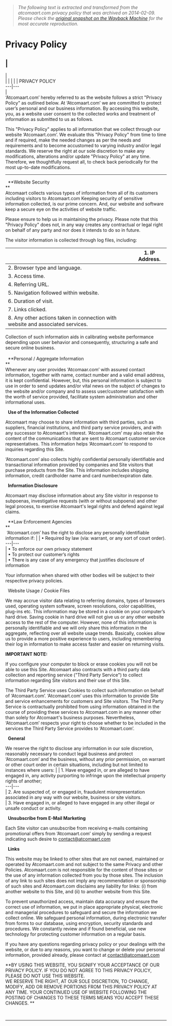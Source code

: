> *The following text is extracted and transformed from the atcomaart.com privacy policy that was archived on 2014-02-09. Please check the [original snapshot on the Wayback Machine](https://web.archive.org/web/20140209231005id_/http%3A//www.atcomaart.com/privacypolicy.aspx) for the most accurate reproduction.*

# Privacy Policy

|   
---  
|    
|  |  |  |  |  PRIVACY POLICY  
---|---  
|    
‘Atcomaart.com’ hereby referred to as the website follows a strict "Privacy Policy" as outlined below. At ‘Atcomaart.com’ we are committed to protect user’s personal and our business information. By accessing this website, you, as a website user consent to the collected works and treatment of information as submitted to us as follows. 

This "Privacy Policy" applies to all information that we collect through our website ‘Atcomaart.com’. We evaluate this "Privacy Policy" from time to time and if required, make the needed changes as per the needs and requirements and to become accustomed to varying industry and/or legal standards. We reserve the right at our sole discretion to make any modifications, alterations and/or update "Privacy Policy" at any time. Therefore, we thoughtfully request all, to check back periodically for the most up-to-date modifications.   
  
---  
  
  **Website Security  
**  
Atcomaart collects various types of information from all of its customers including visitors to Atcomaart.com Keeping security of sensitive information collected, is our prime concern. And, our website and software keep a secure eye on the activities of website traffic.

Please ensure to help us in maintaining the privacy. Please note that this "Privacy Policy" does not, in any way creates any contractual or legal right on behalf of any party and nor does it intends to do so in future.

The visitor information is collected through log files, including:

|  |  1\. IP Address.   
---|---  
|  2\. Browser type and language.   
|  3\. Access time.   
|  4\. Referring URL.   
|  5\. Navigation followed within website.   
|  6\. Duration of visit.   
|  7\. Links clicked.   
|  8\. Any other actions taken in connection with website and associated services.   
  
Collection of such information aids in calibrating website performance depending upon user behavior and consequently, structuring a safe and secure online business.   
    
  **Personal / Aggregate Information  
**  
Whenever any user provides ‘Atcomaar.com’ with assured contact information, together with name, contact number and a valid email address, it is kept confidential. However, but, this personal information is subject to use in order to send updates and/or vital news on the subject of changes to the website and/or company and to assess user/customer satisfaction with the worth of service provided, facilitate system administration and other informational uses.   
  
  **Use of the Information Collected**  
  
Atcomaart may choose to share information with third parties, such as suppliers, financial institutions, and third party service providers, and with any successor to Atcomaart's interest. ‘Atcomaart.com’ may also retain the content of the communications that are sent to Atcomaart customer service representatives. This information helps ‘Atcomaart.com’ to respond to inquiries regarding this Site.

‘Atcomaart.com’ also collects highly confidential personally identifiable and transactional information provided by companies and Site visitors that purchase products from the Site. This information includes shipping information, credit cardholder name and card number/expiration date.   
  
  
  **Information Disclosure**  
  
Atcomaart may disclose information about any Site visitor in response to subpoenas, investigative requests (with or without subpoena) and other legal process, to exercise Atcomaart's legal rights and defend against legal claims.   
  
  **Law Enforcement Agencies  
**  
 ‘Atcomaart.com’ has the right to disclose any personally identifiable information if:  |  |  • Required by law (via: warrant, or any sort of court order).   
---|---  
|  • To enforce our own privacy statement   
|  • To protect our customer’s rights   
|  • There is any case of any emergency that justifies disclosure of information   
  
Your information when shared with other bodies will be subject to their respective privacy policies.   
  
  Website Usage / Cookie Files   
  
We may accrue visitor data relating to referring domains, types of browsers used, operating system software, screen resolutions, color capabilities, plug-ins etc. This information may be stored in a cookie on your computer’s hard drive. Saving cookie in hard drive will not give us or any other website access to the rest of the computer. However, none of this information is personally identifiable and we will only share this information in the aggregate, reflecting over all website usage trends. Basically, cookies allow us to provide a more positive experience to users, including remembering their log in information to make access faster and easier on returning visits.   
  
**IMPORTANT NOTE:**  
  
If you configure your computer to block or erase cookies you will not be able to use this Site. Atcomaart also contracts with a third party data collection and reporting service ("Third Party Service") to collect information regarding Site visitors and their use of this Site. 

The Third Party Service uses Cookies to collect such information on behalf of ‘Atcomaart.com’. ‘Atcomaart.com’ uses this information to provide Site and service enhancements for customers and Site visitors. The Third Party Service is contractually prohibited from using information obtained in the course of providing these services to Atcomaart.com in any manner other than solely for Atcomaart's business purposes. Nevertheless, ‘Atcomaart.com’ respects your right to choose whether to be included in the services the Third Party Service provides to ‘Atcomaart.com’.   
  
  
  **General**  
  
We reserve the right to disclose any information in our sole discretion, reasonably necessary to conduct legal business and protect ‘Atcomaart.com’ and the business, without any prior permission, on warrant or other court order in certain situations, including but not limited to instances where users: |  |  1\. Have engaged in, or are alleged to have engaged in, any activity purporting to infringe upon the intellectual property rights of another;   
---|---  
|  2\. Are suspected of, or engaged in, fraudulent misrepresentation associated in any way with our website, business or site visitors.   
|  3\. Have engaged in, or alleged to have engaged in any other illegal or unsafe conduct or activity.   
  
  **Unsubscribe from E-Mail Marketing**  
  
Each Site visitor can unsubscribe from receiving e-mails containing promotional offers from ‘Atcomaart.com’ simply by sending a request indicating such desire to [contact@atcomaart.com](mailto:contact@atcomaart.com)  
  
  **Links**  
  
This website may be linked to other sites that are not owned, maintained or operated by Atcomaart.com and not subject to the same Privacy and other Policies. Atcomaart.com is not responsible for the content of those sites or the use of any information collected from you by those sites. The inclusion of any link to such sites does not imply any recommendation or sponsorship of such sites and Atcomaart.com disclaims any liability for links: (i) from another website to this Site, and (ii) to another website from this Site. 

To prevent unauthorized access, maintain data accuracy and ensure the correct use of information, we put in place appropriate physical, electronic and managerial procedures to safeguard and secure the information we collect online. We safeguard personal information, during electronic transfer from forms to our database, using encryption, security standards and procedures. We constantly review and if found beneficial, use new technology for protecting customer information on a regular basis. 

If you have any questions regarding privacy policy or your dealings with the website, or due to any reasons, you want to change or delete your personal information, provided already, please contact at [contact@atcomaart.com](mailto:contact@atcomaart.com)

**BY USING THIS WEBSITE, YOU SIGNIFY YOUR ACCEPTANCE OF OUR PRIVACY POLICY. IF YOU DO NOT AGREE TO THIS PRIVACY POLICY, PLEASE DO NOT USE THIS WEBSITE.  
WE RESERVE THE RIGHT, AT OUR SOLE DISCRETION, TO CHANGE, MODIFY, ADD OR REMOVE PORTIONS FROM THIS PRIVACY POLICY AT ANY TIME. YOUR CONTINUED USE OF WEBSITE FOLLOWING THE POSTING OF CHANGES TO THESE TERMS MEANS YOU ACCEPT THESE CHANGES. **  
  
   
  


* * *
